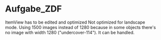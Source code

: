 # Aufgabe_ZDF
ItemView has to be edited and optimized
Not optimized for landscape mode.
Using 1500 images instead of 1280 because in some objects there's no image with width 1280 ("undercover-114"). It can be handled.
